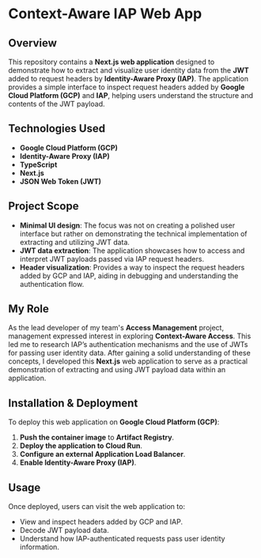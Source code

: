 # Context-Aware IAP Web App

## Overview

This repository contains a **Next.js web application** designed to demonstrate how to extract and visualize user identity data from the **JWT** added to request headers by **Identity-Aware Proxy (IAP)**. The application provides a simple interface to inspect request headers added by **Google Cloud Platform (GCP)** and **IAP**, helping users understand the structure and contents of the JWT payload.

## Technologies Used

- **Google Cloud Platform (GCP)**
- **Identity-Aware Proxy (IAP)**
- **TypeScript**
- **Next.js**
- **JSON Web Token (JWT)**

## Project Scope

- **Minimal UI design**: The focus was not on creating a polished user interface but rather on demonstrating the technical implementation of extracting and utilizing JWT data.
- **JWT data extraction**: The application showcases how to access and interpret JWT payloads passed via IAP request headers.
- **Header visualization**: Provides a way to inspect the request headers added by GCP and IAP, aiding in debugging and understanding the authentication flow.

## My Role

As the lead developer of my team's **Access Management** project, management expressed interest in exploring **Context-Aware Access**. This led me to research IAP’s authentication mechanisms and the use of JWTs for passing user identity data. After gaining a solid understanding of these concepts, I developed this **Next.js** web application to serve as a practical demonstration of extracting and using JWT payload data within an application.

## Installation & Deployment

To deploy this web application on **Google Cloud Platform (GCP)**:

1. **Push the container image** to **Artifact Registry**.
2. **Deploy the application to Cloud Run**.
3. **Configure an external Application Load Balancer**.
4. **Enable Identity-Aware Proxy (IAP)**.

## Usage

Once deployed, users can visit the web application to:

- View and inspect headers added by GCP and IAP.
- Decode JWT payload data.
- Understand how IAP-authenticated requests pass user identity information.
